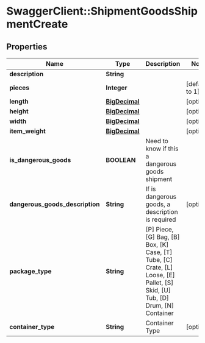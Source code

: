 # SwaggerClient::ShipmentGoodsShipmentCreate

## Properties
Name | Type | Description | Notes
------------ | ------------- | ------------- | -------------
**description** | **String** |  | 
**pieces** | **Integer** |  | [default to 1]
**length** | [**BigDecimal**](BigDecimal.md) |  | [optional] 
**height** | [**BigDecimal**](BigDecimal.md) |  | [optional] 
**width** | [**BigDecimal**](BigDecimal.md) |  | [optional] 
**item_weight** | [**BigDecimal**](BigDecimal.md) |  | [optional] 
**is_dangerous_goods** | **BOOLEAN** | Need to know if this a dangerous goods shipment | 
**dangerous_goods_description** | **String** | If is dangerous goods, a description is required | [optional] 
**package_type** | **String** |            [P] Piece,           [G] Bag,           [B] Box,           [K] Case,           [T] Tube,           [C] Crate,           [L] Loose,           [E] Pallet,           [S] Skid,           [U] Tub,           [D] Drum,           [N] Container          | 
**container_type** | **String** | Container Type | [optional] 

